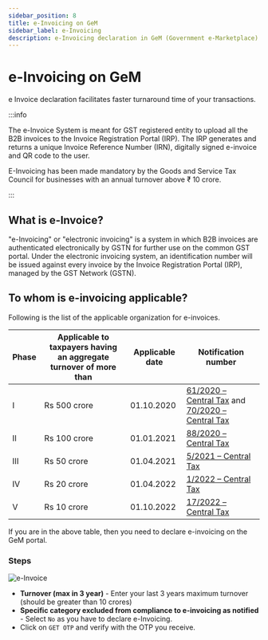 ```yaml
---
sidebar_position: 8
title: e-Invoicing on GeM
sidebar_label: e-Invoicing
description: e-Invoicing declaration in GeM (Government e-Marketplace) Seller Profile
---
```


# e-Invoicing on GeM
e Invoice declaration facilitates faster turnaround time of your transactions.

:::info

The e-Invoice System is meant for GST registered entity to upload all the B2B invoices to the Invoice Registration Portal (IRP). The IRP generates and returns a unique Invoice Reference Number (IRN), digitally signed e-invoice and QR code to the user.

E-Invoicing has been made mandatory by the Goods and Service Tax Council for businesses with an annual turnover above ₹ 10 crore.

:::

## What is e-Invoice?
"e-Invoicing" or "electronic invoicing" is a system in which B2B invoices are authenticated electronically by GSTN for further use on the common GST portal. Under the electronic invoicing system, an identification number will be issued against every invoice by the Invoice Registration Portal (IRP), managed by the GST Network (GSTN).

## To whom is e-invoicing applicable?
Following is the list of the applicable organization for e-invoices.

Phase | Applicable to taxpayers having an aggregate turnover of more than | Applicable date | Notification number |
| ---- | ---- | ---- | ---- |
I | Rs 500 crore | 	01.10.2020 | [61/2020 – Central Tax](https://www.cbic.gov.in/resources//htdocs-cbec/gst/notfctn-61-central-tax-english-2020.pdf) and [70/2020 – Central Tax](https://www.cbic.gov.in/resources//htdocs-cbec/gst/notfctn-61-central-tax-english-2020.pdf) |
II | Rs 100 crore | 01.01.2021 | [88/2020 – Central Tax](https://www.cbic.gov.in/resources//htdocs-cbec/gst/notfctn-61-central-tax-english-2020.pdf) |
III | Rs 50 crore | 01.04.2021 | [5/2021 – Central Tax](https://www.cbic.gov.in/resources//htdocs-cbec/gst/notfctn-05-central-tax-english-2021.pdf) |
IV | Rs 20 crore | 01.04.2022 | [1/2022 – Central Tax](https://einvoice1.gst.gov.in/Notifications/notfctn-01-central-tax-english-2022.pdf) |
V | Rs 10 crore | 01.10.2022 | [17/2022 – Central Tax](https://einvoice1.gst.gov.in/Notifications/notfctn-17-central-tax-english-2022.pdf) |

If you are in the above table, then you need to declare e-invoicing on the GeM portal.

### Steps

![e-Invoice](/img/doc/e-invoice-declaration.jpg)

- **Turnover (max in 3 year)** - Enter your last 3 years  maximum turnover (should be greater than 10 crores)
- **Specific category excluded from compliance to e-invoicing as notified** - Select `No` as you have to declare e-Invoicing. 
- Click on `GET OTP` and verify with the OTP you receive.